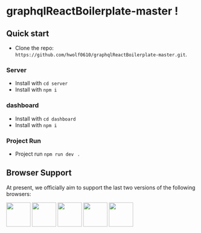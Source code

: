# graphqlReactBoilerplate-master !

## Quick start

- Clone the repo: `https://github.com/hwolf0610/graphqlReactBoilerplate-master.git`.

### Server
- Install with `cd server `
- Install with `npm i `

### dashboard
- Install with `cd dashboard `
- Install with `npm i `

### Project Run
- Project run  `npm run dev ` . 


## Browser Support

At present, we officially aim to support the last two versions of the following browsers:

<img src="https://github.com/creativetimofficial/public-assets/blob/master/logos/chrome-logo.png?raw=true" width="64" height="64"> <img src="https://raw.githubusercontent.com/creativetimofficial/public-assets/master/logos/firefox-logo.png" width="64" height="64"> <img src="https://raw.githubusercontent.com/creativetimofficial/public-assets/master/logos/edge-logo.png" width="64" height="64"> <img src="https://raw.githubusercontent.com/creativetimofficial/public-assets/master/logos/safari-logo.png" width="64" height="64"> <img src="https://raw.githubusercontent.com/creativetimofficial/public-assets/master/logos/opera-logo.png" width="64" height="64">
